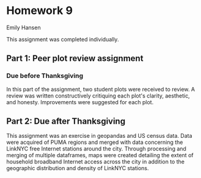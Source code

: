 # Homework 9

Emily Hansen <p>

<p>This assignment was completed individually. 
<p>

## Part 1: Peer plot review assignment
### Due before Thanksgiving
<p>
In this part of the assignment, two student plots were received to review. A review was written constructively 
critiquing each plot's clarity, aesthetic, and honesty. Improvements were suggested for each plot.

<p>



## Part 2: Due after Thanksgiving
<p>
This assignment was an exercise in geopandas and US census data. Data were acquired of PUMA regions and merged with
data concerning the LinkNYC free Internet stations around the city. Through processing and merging of multiple
dataframes, maps were created detailing the extent of household broadband Internet access across the city in addition
to the geographic distribution and density of LinkNYC stations.
